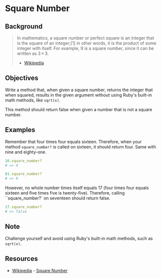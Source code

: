 

# Square Number

## Background

> In mathematics, a square number or perfect square is an integer that is the square of an integer;[1] in other words, it is the product of some integer with itself. For example, 9 is a square number, since it can be written as 3 × 3.
> - [Wikipedia](http://en.wikipedia.org/wiki/Square_number)

## Objectives

Write a method that, when given a square number, returns the integer that when squared, results in the given argument without using Ruby's built-in math methods, like `sqrt(x)`.

This method should return false when given a number that is not a square number.

## Examples

Remember that four times four equals sixteen. Therefore, when your method `square_number?` is called on sixteen, it should return four. Same with nine and eighty-one.

```ruby
16.square_number?
# => 4

81.square_number?
# => 9
```

However, no whole number times itself equals 17 (four times four equals sixteen and five times five is twenty-five). Therefore, calling ``square_number?` on seventeen should return false.

```ruby
17.square_number?
# => false
```

## Note
Challenge yourself and avoid using Ruby's built-in math methods, such as `sqrt(x)`.

## Resources

* [Wikipedia](http://en.wikipedia.org/) - [Square Number](http://en.wikipedia.org/wiki/Square_number)
